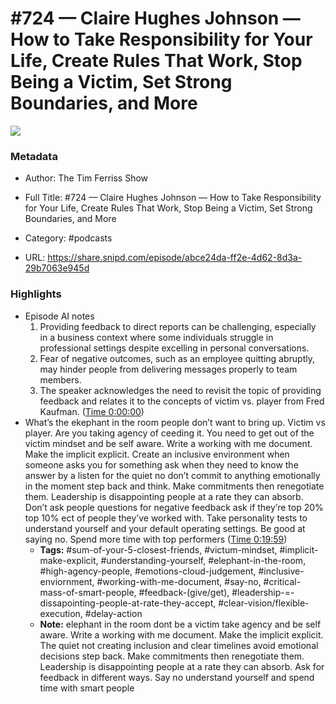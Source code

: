 # #724 —   Claire Hughes Johnson — How to Take Responsibility for Your Life, Create Rules That Work, Stop Being a Victim, Set Strong Boundaries, and More

![](https://wsrv.nl/?url=https%3A%2F%2Fcontent.production.cdn.art19.com%2Fimages%2F69%2F10%2F10%2Ffb%2F691010fb-625e-4abe-993c-a57228b28dbe%2F91cb53ae0d5dbb379b9dffecf0a772593891d0d09bbe6d90ee746edbdb79e3ec75584f2ceb8260e9f675a90c05419b9b99842a76905b686f0f51c1a9d3e227ab.jpeg&w=100&h=100)

### Metadata

- Author: The Tim Ferriss Show
- Full Title: #724 —   Claire Hughes Johnson — How to Take Responsibility for Your Life, Create Rules That Work, Stop Being a Victim, Set Strong Boundaries, and More
- Category: #podcasts



- URL: https://share.snipd.com/episode/abce24da-ff2e-4d62-8d3a-29b7063e945d

### Highlights

- Episode AI notes
  1. Providing feedback to direct reports can be challenging, especially in a business context where some individuals struggle in professional settings despite excelling in personal conversations.
  2. Fear of negative outcomes, such as an employee quitting abruptly, may hinder people from delivering messages properly to team members.
  3. The speaker acknowledges the need to revisit the topic of providing feedback and relates it to the concepts of victim vs. player from Fred Kaufman. ([Time 0:00:00](https://share.snipd.com/episode-takeaways/16319bf2-d999-48b5-b162-8e5ea03e9b28))
- What’s the ekephant in the room people don’t want to bring up. Victim vs player. Are you taking agency of ceeding it. You need to get out of the victim mindset and be self aware. Write a working with me document. Make the implicit explicit. Create an inclusive environment when someone asks you for something ask when they need to know the answer by a listen for the quiet no don’t commit to anything emotionally in the moment step back and think. Make commitments then renegotiate them. Leadership is disappointing people at a rate they can absorb. Don’t ask people questions for negative feedback ask if they’re top 20% top 10% ect of people they’ve worked with. Take personality tests to understand yourself and your default operating settings. Be good at saying no. Spend more time with top performers ([Time 0:19:59](https://share.snipd.com/snip/c78591e0-fbd1-4500-a758-e6bf40cb3132))
    - **Tags:** #sum-of-your-5-closest-friends, #victum-mindset, #implicit-make-explicit, #understanding-yourself, #elephant-in-the-room, #high-agency-people, #emotions-cloud-judgement, #inclusive-enviornment, #working-with-me-document, #say-no, #critical-mass-of-smart-people, #feedback-(give/get), #leadership-=-dissapointing-people-at-rate-they-accept, #clear-vision/flexible-execution, #delay-action
    - **Note:** elephant in the room dont be a victim take agency and be self aware. Write a working with me document. Make the implicit explicit. The quiet not creating inclusion and clear timelines avoid emotional decisions step back. Make commitments then renegotiate them. Leadership is disappointing people at a rate they can absorb. Ask for feedback in different ways. Say no understand yourself and spend time with smart people
